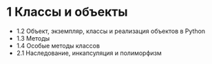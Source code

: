 # 1 Классы и объекты
- 1.2 Объект, экземпляр, классы и реализация объектов в Python
- 1.3 Методы
- 1.4 Особые методы классов
- 2.1 Наследование, инкапсуляция и полиморфизм